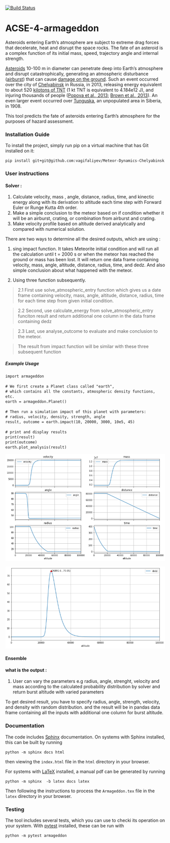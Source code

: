 [![Build Status](https://travis-ci.com/acse-2019/acse-4-armageddon-gaspra.svg?token=LLWPcyz5SyJK6wRvCsFH&branch=master)](https://travis-ci.com/acse-2019/acse-4-armageddon-gaspra)


# ACSE-4-armageddon

Asteroids entering Earth’s atmosphere are subject to extreme drag forces that decelerate, heat and disrupt the space rocks. The fate of an asteroid is a complex function of its initial mass, speed, trajectory angle and internal strength. 

[Asteroids](https://en.wikipedia.org/wiki/Asteroid) 10-100 m in diameter can penetrate deep into Earth’s atmosphere and disrupt catastrophically, generating an atmospheric disturbance ([airburst](https://en.wikipedia.org/wiki/Air_burst)) that can cause [damage on the ground](https://www.youtube.com/watch?v=tq02C_3FvFo). Such an event occurred over the city of [Chelyabinsk](https://en.wikipedia.org/wiki/Chelyabinsk_meteor) in Russia, in 2013, releasing energy equivalent to about 520 [kilotons of TNT](https://en.wikipedia.org/wiki/TNT_equivalent) (1 kt TNT is equivalent to 4.184e12 J), and injuring thousands of people ([Popova et al., 2013](http://doi.org/10.1126/science.1242642); [Brown et al., 2013](http://doi.org/10.1038/nature12741)). An even larger event occurred over [Tunguska](https://en.wikipedia.org/wiki/Tunguska_event), an unpopulated area in Siberia, in 1908. 

This tool predicts the fate of asteroids entering Earth’s atmosphere for the purposes of hazard assessment.

### Installation Guide

To install the project, simply run pip on a virtual machine that has Git installed on it:

```
pip install git+git@github.com:vagifaliyev/Meteor-Dynamics-Chelyabinsk
```

### User instructions

#### Solver :
1. Calculate velocity, mass , angle, distance, radius, time, and kinectic energy along with its derivation to altitude each time step with Forward Euler or Runge Kutta 4th order.
2. Make a simple conclusion to the meteor based on if condition whether it will be an airburst, crating, or combination from airburst and crating.
3. Make velocity profile based on altitude derived analytically and compared with numerical solution.

There are two ways to determine all the desired outputs, which are using :
1. sing impact function. It takes Meteorite initial condition and will run all the calculation until t = 2000 s or when the meteor has reached the ground or mass has been lost. It will return one data frame containing velocity, mass, angle, altitude, distance, radius, time, and dedz. And also simple conclusion about what happened with the meteor.

2. Using three function subsequently.

> 2.1 First use solve_atmospheric_entry function which gives us a date frame containing velocity, mass, angle, altitude, distance, radius, time for each time step from given initial condition.

> 2.2 Second, use calculate_energy from solve_atmospheric_entry funciton result and return additional one column in the data frame containing dedz

> 2.3 Last, use analyse_outcome to evaluate and make conclusion to the meteor.

> The result from impact function will be similar with these three subsequent function

##### Example Usage

```
import armageddon

# We first create a Planet class called "earth", 
# which contains all the constants, atmospheric density functions, etc.
earth = armageddon.Planet()

# Then run a simulation impact of this planet with parameters:
# radius, velocity, density, strength, angle 
result, outcome = earth.impact(10, 20000, 3000, 10e5, 45)

# print and display results 
print(result)
print(outcome)
earth.plot_analysis(result)
```

![alt text](https://github.com/vagifaliyev/Meteor-Dynamics-Chelyabinsk/blob/master/images/example_1.png)

![alt text](https://github.com/vagifaliyev/Meteor-Dynamics-Chelyabinsk/blob/master/images/example_2.png)


#### Ensemble
#### what is the output :
1. User can vary the parameters e.g radius, angle, strenght, velocity and mass according to the calculated probability distribution by solver and return burst altitude with varied parameters

To get desired result, you have to specify radius, angle, strength, velocity, and density with random distribution. and the result will be in pandas data frame containing all the inputs with additional one column for burst altitude.



### Documentation

The code includes [Sphinx](https://www.sphinx-doc.org) documentation. On systems with Sphinx installed, this can be built by running

```
python -m sphinx docs html
```

then viewing the `index.html` file in the `html` directory in your browser.

For systems with [LaTeX](https://www.latex-project.org/get/) installed, a manual pdf can be generated by running

```
python -m sphinx  -b latex docs latex
```

Then following the instructions to process the `Armageddon.tex` file in the `latex` directory in your browser.

### Testing

The tool includes several tests, which you can use to checki its operation on your system. With [pytest](https://doc.pytest.org/en/latest) installed, these can be run with

```
python -m pytest armageddon
```
